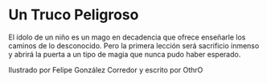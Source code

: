 Un Truco Peligroso
===

El ídolo de un niño es un mago en decadencia que ofrece enseñarle los caminos de lo desconocido. Pero la primera lección será sacrificio inmenso y abrirá la puerta a un tipo de magia que nunca pudo haber esperado.

Ilustrado por Felipe González Corredor y escrito por OthrO
